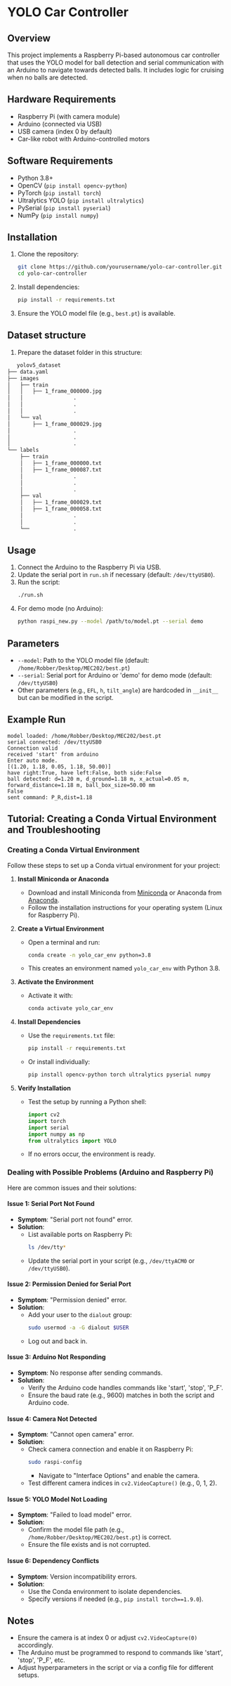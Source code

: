# YOLO Car Controller

## Overview
This project implements a Raspberry Pi-based autonomous car controller that uses the YOLO model for ball detection and serial communication with an Arduino to navigate towards detected balls. It includes logic for cruising when no balls are detected.

## Hardware Requirements
- Raspberry Pi (with camera module)
- Arduino (connected via USB)
- USB camera (index 0 by default)
- Car-like robot with Arduino-controlled motors

## Software Requirements
- Python 3.8+
- OpenCV (`pip install opencv-python`)
- PyTorch (`pip install torch`)
- Ultralytics YOLO (`pip install ultralytics`)
- PySerial (`pip install pyserial`)
- NumPy (`pip install numpy`)

## Installation
1. Clone the repository:
   ```bash
   git clone https://github.com/yourusername/yolo-car-controller.git
   cd yolo-car-controller
   ```
2. Install dependencies:
   ```bash
   pip install -r requirements.txt
   ```
3. Ensure the YOLO model file (e.g., `best.pt`) is available.
## Dataset structure
1. Prepare the dataset folder in this structure:
```bash
   yolov5_dataset
├── data.yaml
├── images
│   ├── train
│   │   ├── 1_frame_000000.jpg
│   │                .
│   │                .
│   │                .
│   └── val
│       ├── 1_frame_000029.jpg
│                    .
│                    .
│                    .
└── labels
    ├── train
    │   ├── 1_frame_000000.txt
    │   ├── 1_frame_000087.txt
    │                .
    │                .
    │                .
    ├── val
    │   ├── 1_frame_000029.txt
    │   ├── 1_frame_000058.txt
    │                .
    │                .              
    └──              .
```

## Usage
1. Connect the Arduino to the Raspberry Pi via USB.
2. Update the serial port in `run.sh` if necessary (default: `/dev/ttyUSB0`).
3. Run the script:
   ```bash
   ./run.sh
   ```
4. For demo mode (no Arduino):
   ```bash
   python raspi_new.py --model /path/to/model.pt --serial demo
   ```

## Parameters
- `--model`: Path to the YOLO model file (default: `/home/Robber/Desktop/MEC202/best.pt`)
- `--serial`: Serial port for Arduino or 'demo' for demo mode (default: `/dev/ttyUSB0`)
- Other parameters (e.g., `EFL`, `h`, `tilt_angle`) are hardcoded in `__init__` but can be modified in the script.

## Example Run
```
model loaded: /home/Robber/Desktop/MEC202/best.pt
serial connected: /dev/ttyUSB0
Connection valid
received 'start' from arduino
Enter auto mode.
[(1.20, 1.18, 0.05, 1.18, 50.00)]
have right:True, have left:False, both side:False
ball detected: d=1.20 m, d_ground=1.18 m, x_actual=0.05 m, forward_distance=1.18 m, ball_box_size=50.00 mm
False
sent command: P_R,dist=1.18
```

## Tutorial: Creating a Conda Virtual Environment and Troubleshooting

### Creating a Conda Virtual Environment
Follow these steps to set up a Conda virtual environment for your project:

1. **Install Miniconda or Anaconda**
   - Download and install Miniconda from [Miniconda](https://docs.conda.io/en/latest/miniconda.html) or Anaconda from [Anaconda](https://www.anaconda.com/products/distribution).
   - Follow the installation instructions for your operating system (Linux for Raspberry Pi).

2. **Create a Virtual Environment**
   - Open a terminal and run:
     ```bash
     conda create -n yolo_car_env python=3.8
     ```
   - This creates an environment named `yolo_car_env` with Python 3.8.

3. **Activate the Environment**
   - Activate it with:
     ```bash
     conda activate yolo_car_env
     ```

4. **Install Dependencies**
   - Use the `requirements.txt` file:
     ```bash
     pip install -r requirements.txt
     ```
   - Or install individually:
     ```bash
     pip install opencv-python torch ultralytics pyserial numpy
     ```

5. **Verify Installation**
   - Test the setup by running a Python shell:
     ```python
     import cv2
     import torch
     import serial
     import numpy as np
     from ultralytics import YOLO
     ```
   - If no errors occur, the environment is ready.

### Dealing with Possible Problems (Arduino and Raspberry Pi)
Here are common issues and their solutions:

#### **Issue 1: Serial Port Not Found**
- **Symptom**: "Serial port not found" error.
- **Solution**:
  - List available ports on Raspberry Pi:
    ```bash
    ls /dev/tty*
    ```
  - Update the serial port in your script (e.g., `/dev/ttyACM0` or `/dev/ttyUSB0`).

#### **Issue 2: Permission Denied for Serial Port**
- **Symptom**: "Permission denied" error.
- **Solution**:
  - Add your user to the `dialout` group:
    ```bash
    sudo usermod -a -G dialout $USER
    ```
  - Log out and back in.

#### **Issue 3: Arduino Not Responding**
- **Symptom**: No response after sending commands.
- **Solution**:
  - Verify the Arduino code handles commands like 'start', 'stop', 'P_F'.
  - Ensure the baud rate (e.g., 9600) matches in both the script and Arduino code.

#### **Issue 4: Camera Not Detected**
- **Symptom**: "Cannot open camera" error.
- **Solution**:
  - Check camera connection and enable it on Raspberry Pi:
    ```bash
    sudo raspi-config
    ```
    - Navigate to "Interface Options" and enable the camera.
  - Test different camera indices in `cv2.VideoCapture()` (e.g., 0, 1, 2).

#### **Issue 5: YOLO Model Not Loading**
- **Symptom**: "Failed to load model" error.
- **Solution**:
  - Confirm the model file path (e.g., `/home/Robber/Desktop/MEC202/best.pt`) is correct.
  - Ensure the file exists and is not corrupted.

#### **Issue 6: Dependency Conflicts**
- **Symptom**: Version incompatibility errors.
- **Solution**:
  - Use the Conda environment to isolate dependencies.
  - Specify versions if needed (e.g., `pip install torch==1.9.0`).

## Notes
- Ensure the camera is at index 0 or adjust `cv2.VideoCapture(0)` accordingly.
- The Arduino must be programmed to respond to commands like 'start', 'stop', 'P_F', etc.
- Adjust hyperparameters in the script or via a config file for different setups.

